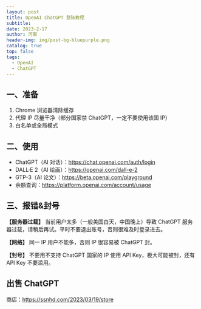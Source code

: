 ```yaml
---
layout: post
title: OpenAI ChatGPT 登陆教程
subtitle: 
date: 2023-2-17
author: 河東
header-img: img/post-bg-bluepurple.png
catalog: true
top: false
tags:
  - OpenAI
  - ChatGPT
---
```


## 一、准备

1. Chrome 浏览器清除缓存
2. 代理 IP 尽量干净（部分国家禁 ChatGPT，一定不要使用该国 IP）
3. 白名单或全局模式

## 二、使用

- ChatGPT（AI 对话）：<https://chat.openai.com/auth/login>
- DALL·E 2（AI 绘画）：<https://openai.com/dall-e-2>
- GTP-3（AI 论文）：<https://beta.openai.com/playground>
- 余额查询：<https://platform.openai.com/account/usage>

## 三、报错&封号

**【服务器过载】** 当前用户太多（一般美国白天，中国晚上）导致 ChatGPT 服务器过载，请稍后再试。平时不要退出账号，否则很难及时登录进去。

**【网络】** 同一 IP 用户不能多，否则 IP 很容易被 ChatGPT 封。

**【封号】** 不要用不支持 ChatGPT 国家的 IP 使用 API Key，极大可能被封，还有 API Key 不要滥用。

## 出售 ChatGPT

商店：<https://ssnhd.com/2023/03/19/store>